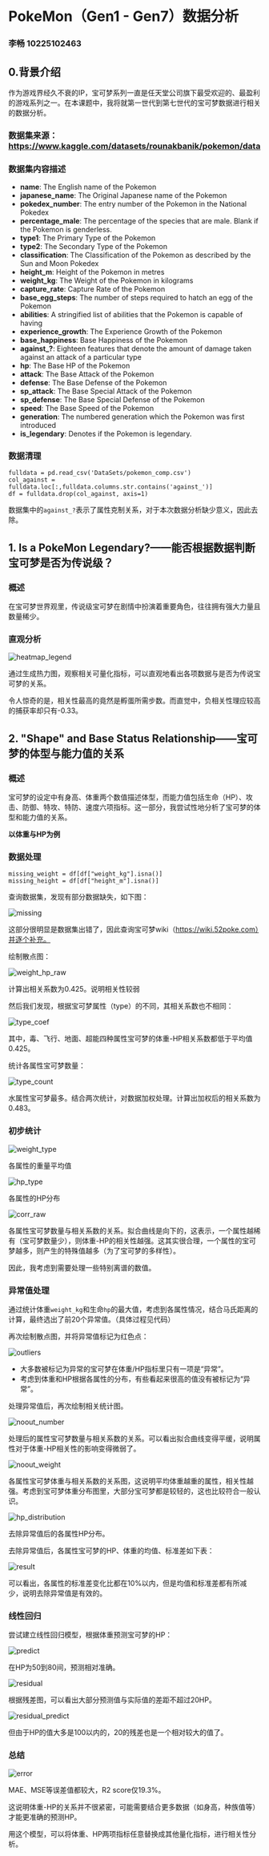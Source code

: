 # PokeMon（Gen1 - Gen7）数据分析

### 李畅 10225102463

## 0.背景介绍

作为游戏界经久不衰的IP，宝可梦系列一直是任天堂公司旗下最受欢迎的、最盈利的游戏系列之一。在本课题中，我将就第一世代到第七世代的宝可梦数据进行相关的数据分析。

### 数据集来源：https://www.kaggle.com/datasets/rounakbanik/pokemon/data

### 数据集内容描述

+ **name**: The English name of the Pokemon
+ **japanese_name**: The Original Japanese name of the Pokemon
+ **pokedex_number**: The entry number of the Pokemon in the National Pokedex
+ **percentage_male**: The percentage of the species that are male. Blank if the Pokemon is genderless.
+ **type1**: The Primary Type of the Pokemon
+ **type2**: The Secondary Type of the Pokemon
+ **classification**: The Classification of the Pokemon as described by the Sun and Moon Pokedex
+ **height_m**: Height of the Pokemon in metres
+ **weight_kg**: The Weight of the Pokemon in kilograms
+ **capture_rate**: Capture Rate of the Pokemon
+ **base_egg_steps**: The number of steps required to hatch an egg of the Pokemon
+ **abilities**: A stringified list of abilities that the Pokemon is capable of having
+ **experience_growth**: The Experience Growth of the Pokemon
+ **base_happiness**: Base Happiness of the Pokemon
+ **against_?**: Eighteen features that denote the amount of damage taken against an attack of a particular type
+ **hp**: The Base HP of the Pokemon
+ **attack**: The Base Attack of the Pokemon
+ **defense**: The Base Defense of the Pokemon
+ **sp_attack**: The Base Special Attack of the Pokemon
+ **sp_defense**: The Base Special Defense of the Pokemon
+ **speed**: The Base Speed of the Pokemon
+ **generation**: The numbered generation which the Pokemon was first introduced
+ **is_legendary**: Denotes if the Pokemon is legendary.

### 数据清理

```
fulldata = pd.read_csv('DataSets/pokemon_comp.csv')
col_against = fulldata.loc[:,fulldata.columns.str.contains('against_')]
df = fulldata.drop(col_against, axis=1)
```

数据集中的`against_?`表示了属性克制关系，对于本次数据分析缺少意义，因此去除。

## 1. Is a PokeMon Legendary?——能否根据数据判断宝可梦是否为传说级？

### 概述

在宝可梦世界观里，传说级宝可梦在剧情中扮演着重要角色，往往拥有强大力量且数量稀少。

### 直观分析

![heatmap_legend](img/heatmap_legend.png)

通过生成热力图，观察相关可量化指标，可以直观地看出各项数据与是否为传说宝可梦的关系。

令人惊奇的是，相关性最高的竟然是孵蛋所需步数。而直觉中，负相关性理应较高的捕获率却只有-0.33。

## 2. "Shape" and Base Status Relationship——宝可梦的体型与能力值的关系

### 概述

宝可梦的设定中有身高、体重两个数值描述体型，而能力值包括生命（HP）、攻击、防御、特攻、特防、速度六项指标。这一部分，我尝试性地分析了宝可梦的体型和能力值的关系。

**以体重与HP为例**

### 数据处理

```
missing_weight = df[df["weight_kg"].isna()]
missing_height = df[df["height_m"].isna()]
```

查询数据集，发现有部分数据缺失，如下图：

![missing](img/missing_Data.png)

这部分很明显是数据集出错了，因此查询宝可梦wiki（https://wiki.52poke.com）并逐个补充。

绘制散点图：

![weight_hp_raw](img/weight_HP_raw.png)

计算出相关系数为0.425。说明相关性较弱

然后我们发现，根据宝可梦属性（type）的不同，其相关系数也不相同：

![type_coef](img/type_coef.png)

其中，毒、飞行、地面、超能四种属性宝可梦的体重-HP相关系数都低于平均值0.425。

统计各属性宝可梦数量：

![type_count](img/type_count.png)

水属性宝可梦最多。结合两次统计，对数据加权处理。计算出加权后的相关系数为0.483。

### 初步统计

![weight_type](img/weight_by_type.png)

各属性的重量平均值

![hp_type](img/hp_by_type.png)

各属性的HP分布

![corr_raw](img/corr_by_num_raw.png)

各属性宝可梦数量与相关系数的关系。拟合曲线是向下的，这表示，一个属性越稀有（宝可梦数量少），则体重-HP的相关性越强。这其实很合理，一个属性的宝可梦越多，则产生的特殊值越多（为了宝可梦的多样性）。

因此，我考虑到需要处理一些特别离谱的数值。

### 异常值处理

通过统计体重`weight_kg`和生命`hp`的最大值，考虑到各属性情况，结合马氏距离的计算，最终选出了前20个异常值。（具体过程见代码）

再次绘制散点图，并将异常值标记为红色点：

![outliers](img/highlighted_out.png)

+ 大多数被标记为异常的宝可梦在体重/HP指标里只有一项是“异常”。
+ 考虑到体重和HP根据各属性的分布，有些看起来很高的值没有被标记为“异常”。

处理异常值后，再次绘制相关统计图。

![noout_number](img/corr_by_num_noout.png)

处理后的属性宝可梦数量与相关系数的关系。可以看出拟合曲线变得平缓，说明属性对于体重-HP相关性的影响变得微弱了。

![noout_weight](img/corr_by_weight_noout.png)

各属性宝可梦体重与相关系数的关系图，这说明平均体重越重的属性，相关性越强。考虑到宝可梦体重分布图里，大部分宝可梦都是较轻的，这也比较符合一般认识。

![hp_distribution](img/hp_distri_noout.png)

去除异常值后的各属性HP分布。

去除异常值后，各属性宝可梦的HP、体重的均值、标准差如下表：

![result](img/result.png)

可以看出，各属性的标准差变化比都在10%以内，但是均值和标准差都有所减少，说明去除异常值是有效的。

### 线性回归

尝试建立线性回归模型，根据体重预测宝可梦的HP：

![predict](img/linear_predict.png)

在HP为50到80间，预测相对准确。

![residual](img/residual.png)

根据残差图，可以看出大部分预测值与实际值的差距不超过20HP。

![residual_predict](img/residual_predict.png)

但由于HP的值大多是100以内的，20的残差也是一个相对较大的值了。

### 总结

![error](img/error.png)

MAE、MSE等误差值都较大，R2 score仅19.3%。

这说明体重-HP的关系并不很紧密，可能需要结合更多数据（如身高，种族值等）才能更准确的预测HP。

用这个模型，可以将体重、HP两项指标任意替换成其他量化指标，进行相关性分析。
